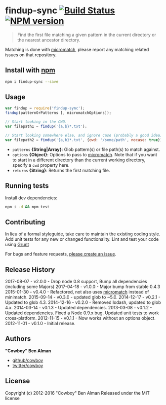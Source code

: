 # findup-sync  [![Build Status](https://travis-ci.org/js-cli/node-findup-sync.svg)](https://travis-ci.org/js-cli/node-findup-sync)  [![NPM version](https://badge.fury.io/js/findup-sync.svg)](http://badge.fury.io/js/findup-sync)

> Find the first file matching a given pattern in the current directory or the nearest ancestor directory.

Matching is done with [micromatch][], please report any matching related issues on that repository.

## Install with [npm](npmjs.org)

```bash
npm i findup-sync --save
```

## Usage

```js
var findup = require('findup-sync');
findup(patternOrPatterns [, micromatchOptions]);

// Start looking in the CWD.
var filepath1 = findup('{a,b}*.txt');

// Start looking somewhere else, and ignore case (probably a good idea).
var filepath2 = findup('{a,b}*.txt', {cwd: '/some/path', nocase: true});
```

* `patterns` **{String|Array}**: Glob pattern(s) or file path(s) to match against.
* `options` **{Object}**: Options to pass to [micromatch]. Note that if you want to start in a different directory than the current working directory, specify a `cwd` property here.
* `returns` **{String}**: Returns the first matching file.

## Running tests

Install dev dependencies:

```bash
npm i -d && npm test
```

## Contributing

In lieu of a formal styleguide, take care to maintain the existing coding style. Add unit tests for any new or changed functionality. Lint and test your code using [Grunt](http://gruntjs.com/)

For bugs and feature requests, [please create an issue](https://github.com/cowboy/node-findup-sync/issues).

## Release History

2017-08-07 - v2.0.0 - Drop node 0.8 support, Bump all dependencies (including some Majors)
2017-04-18 - v1.0.0 - Major bump from stable 0.4.3
2015-01-30 - v0.4.0 - Refactored, not also uses [micromatch][] instead of minimatch.
2015-09-14 - v0.3.0 - updated glob to ~5.0.
2014-12-17 - v0.2.1 - Updated to glob 4.3.
2014-12-16 - v0.2.0 - Removed lodash, updated to glob 4.x.
2014-03-14 - v0.1.3 - Updated dependencies.
2013-03-08 - v0.1.2 - Updated dependencies. Fixed a Node 0.9.x bug. Updated unit tests to work cross-platform.
2012-11-15 - v0.1.1 - Now works without an options object.
2012-11-01 - v0.1.0 - Initial release.

## Authors

**"Cowboy" Ben Alman**

+ [github/cowboy](https://github.com/cowboy)
+ [twitter/cowboy](http://twitter.com/cowboy)

## License

Copyright (c) 2012-2016 "Cowboy" Ben Alman
Released under the MIT license

[micromatch]: http://github.com/jonschlinkert/micromatch

